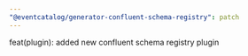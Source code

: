 ```yaml
---
"@eventcatalog/generator-confluent-schema-registry": patch
---
```


feat(plugin): added new confluent schema registry plugin
